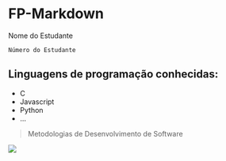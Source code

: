 # FP-Markdown

Nome do Estudante

`Número do Estudante`

## Linguagens de programação conhecidas:

- C
- Javascript
- Python
- ...

> Metodologias de Desenvolvimento de Software


![](https://upload.wikimedia.org/wikipedia/commons/9/9a/Log%C3%B3tipo_Polit%C3%A9cnico_Leiria_01.png)